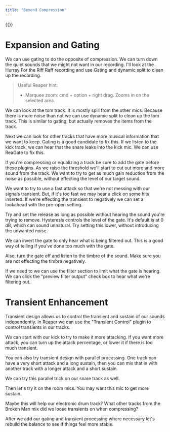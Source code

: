 ```yaml
---
title: "Beyond Compression"
---
```


{{<toc>}}

# Expansion and Gating

We can use gating to do the opposite of compression. We can turn down the quiet sounds that we might not want in our recording. I'll look at the Hurray For the Riff Raff recording and use Gating and dynamic split to clean up the recording.

> Useful Reaper hint:
>
> - Marquee zoom: cmd + option + right drag. Zooms in on the selected area.

We can look at the tom track. It is mostly spill from the other mics. Because there is more noise than not we can use dynamic split to clean up the tom track. This is similar to gating, but actually removes the items from the track.

Next we can look for other tracks that have more musical information that we want to keep. Gating is a good candidate to fix this. If we listen to the kick track, we can hear that the snare leaks into the kick mic. We can use ReaGate to fix this.

If you're compressing or equalizing a track be sure to add the gate before these plugins. As we raise the threshold we'll start to cut out more and more sound from the track. We want to try to get as much gain reduction from the noise as possible, without effecting the level of our target sound.

We want to try to use a fast attack so that we're not messing with our signals transient. But, if it's too fast we may hear a click on some hits inserted. If we're effecting the transient to negatively we can set a lookahead with the pre-open setting.

Try and set the release as long as possible without hearing the sound you're trying to remove. Hysteresis controls the level of the gate. It's default is at 0 dB, which can sound unnatural. Try setting this lower, without introducing the unwanted noise.

We can invert the gate to only hear what is being filtered out. This is a good way of telling if you've done too much with the gate.

Also, turn the gate off and listen to the timbre of the sound. Make sure you are not effecting the timbre negatively.

If we need to we can use the filter section to limit what the gate is hearing. We can click the "preview filter output" check box to hear what we're filtering out.

# Transient Enhancement

Transient design allows us to control the transient and sustain of our sounds independently. In Reaper we can use the "Transient Control" plugin to control transients in our tracks.

We can start with our kick to try to make it more attacking. If you want more attack, you can turn up the attack percentage, or lower it if there is too much transient.

You can also try transient design with parallel processing. One track can have a very short attack and a long sustain, then you can mix that in with another track with a longer attack and a short sustain.

We can try this parallel trick on our snare track as well.

Then let's try it on the room mics. You may want this mic to get more sustain.

Maybe this will help our electronic drum track? What other tracks from the Broken Man mix did we loose transients on when compressing?

After we add our gating and transient processing where necessary let's rebuild the balance to see if things feel more stable.
